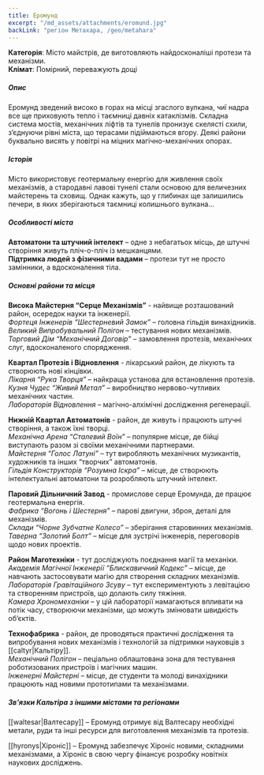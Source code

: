 ```yaml
---
title: Еромунд
excerpt: "/md_assets/attachments/eromund.jpg"
backLink: "регіон Метахара, /geo/metahara"
---
```


**Категорія**: Місто майстрів, де виготовляють найдосконаліші протези та механізми.     
**Клімат**: Помірний, переважують дощі  

##### Опис
Еромунд зведений високо в горах на місці згаслого вулкана, чиї надра все ще приховують тепло і таємниці давніх катаклізмів. Складна система мостів, механічних ліфтів та тунелів пронизує скелясті схили, з’єднуючи рівні міста, що терасами підіймаються вгору. Деякі райони буквально висять у повітрі на міцних магічно-механічних опорах. 

##### Історія
Місто використовує геотермальну енергію для живлення своїх механізмів, а стародавні лавові тунелі стали основою для величезних майстерень та сховищ. Однак кажуть, що у глибинах ще залишились печери, в яких зберігаються таємниці колишнього вулкана… 

##### Особливості міста
**Автоматони та штучний інтелект** – одне з небагатьох місць, де штучні створіння живуть пліч-о-пліч із мешканцями.  
**Підтримка людей з фізичними вадами** – протези тут не просто замінники, а вдосконалення тіла.  

##### Основні райони та місця
**Висока Майстерня “Серце Механізмів”** - найвище розташований район, осередок науки та інженерії.  
_Фортеця Інженерів “Шестерневий Замок”_ – головна гільдія винахідників.  
_Великий Випробувальний Полігон_ – тестування нових механізмів.  
_Торговий Дім “Механічний Договір”_ – замовлення протезів, механічних слуг, вдосконаленого спорядження.  

**Квартал Протезів і Відновлення** - лікарський район, де лікують та створюють нові кінцівки.  
_Лікарня “Рука Творця”_ – найкраща установа для встановлення протезів.  
_Кузня Чудес “Живий Метал”_ – виробництво нервово-чутливих механічних частин.  
_Лабораторія Відновлення_ – магічно-алхімічні дослідження регенерації.  

**Нижній Квартал Автоматонів** - район, де живуть і працюють штучні створіння, а також їхні творці.  
_Механічна Арена “Сталевий Воїн”_ – популярне місце, де бійці виступають разом зі своїми механічними партнерами.  
_Майстерня “Голос Латуні”_ – тут виробляють механічних музикантів, художників та інших “творчих” автоматонів.  
_Гільдія Конструкторів “Розумна Іскра”_ – місце, де створюють інтелектуальні автоматони та розробляють штучний інтелект.  

**Паровий Дільничний Завод** - промислове серце Еромунда, де працює геотермальна енергія.  
_Фабрика “Вогонь і Шестерня”_ – парові двигуни, зброя, деталі для механізмів.  
_Склади “Чорне Зубчатне Колесо”_ – зберігання старовинних механізмів.  
_Таверна “Золотий Болт”_ – місце для зустрічі інженерів, переговорів щодо нових проектів.  

**Район Маготехніки** - тут досліджують поєднання магії та механіки.  
_Академія Магічної Інженерії “Блискавичний Кодекс”_ – місце, де навчають застосовувати магію для створення складних механізмів.  
_Лабораторія Гравітаційного Зсуву_ – тут експериментують з левітацією та створенням пристроїв, що долають силу тяжіння.  
_Камера Хрономеханіки_ – у цій лабораторії намагаються впливати на потік часу, створюючи механізми, що можуть змінювати швидкість об’єктів.  

**Технофабрика** - район, де проводяться практичні дослідження та випробування нових механізмів і технологій за підтримки науковців з [[caltyr|Кальтіру]].  
_Механічний Полігон_ – пеціально облаштована зона для тестування роботизованих пристроїв і магічних машин.  
_Інженерні Майстерні_ – місце, де студенти та молоді винахідники працюють над новими прототипами та механізмами.  

##### Зв’язки Кальтіра з іншими містами та регіонами

[[waltesar|Валтесару]] – Еромунд отримує від Валтесару необхідні метали, руди та інші ресурси для виготовлення механізмів та протезів.  

[[hyronys|Хіроніс]] – Еромунд забезпечує Хіроніс новими, складними механізмами, а Хіроніс в свою чергу фінансує розробку новітніх наукових досліджень.  
